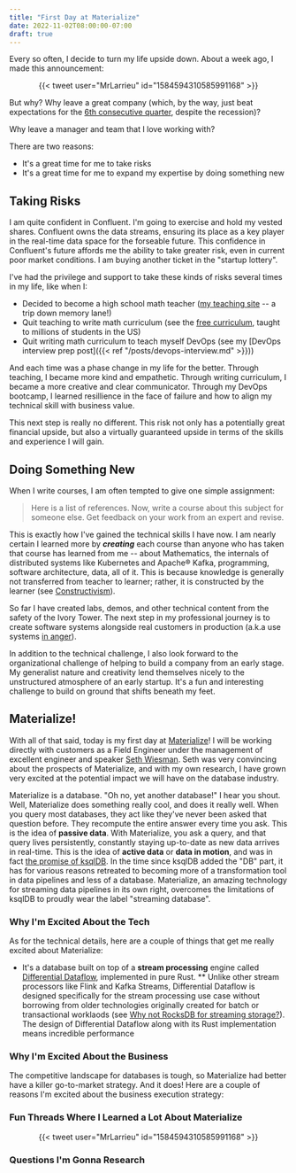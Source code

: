 ```yaml
---
title: "First Day at Materialize"
date: 2022-11-02T08:00:00-07:00
draft: true
---
```


Every so often, I decide to turn my life upside down. About a week ago, I made this announcement:

<div align="center">{{< tweet user="MrLarrieu" id="1584594310585991168" >}}</div>

But why? Why leave a great company (which, by the way, just beat expectations for the [6th consecutive quarter](https://investors.confluent.io/news-releases/news-release-details/confluent-announces-third-quarter-2022-financial-results), despite the recession)?

Why leave a manager and team that I love working with?

There are two reasons:
* It's a great time for me to take risks
* It's a great time for me to expand my expertise by doing something new

## Taking Risks

I am quite confident in Confluent. I'm going to exercise and hold my vested shares. Confluent owns the data streams, ensuring its place as a key player in the real-time data space for the forseable future. This confidence in Confluent's future affords me the ability to take greater risk, even in current poor market conditions. I am buying another ticket in the "startup lottery".

I've had the privilege and support to take these kinds of risks several times in my life, like when I:
* Decided to become a high school math teacher ([my teaching site](http://mrlarrieu.weebly.com/) -- a trip down memory lane!)
* Quit teaching to write math curriculum (see the [free curriculum](https://curriculum.illustrativemathematics.org/), taught to millions of students in the US)
* Quit writing math curriculum to teach myself DevOps (see my [DevOps interview prep post]({{< ref "/posts/devops-interview.md" >}}))

And each time was a phase change in my life for the better. Through teaching, I became more kind and empathetic. Through writing curriculum, I became a more creative and clear communicator. Through my DevOps bootcamp, I learned resillience in the face of failure and how to align my technical skill with business value.

This next step is really no different. This risk not only has a potentially great financial upside, but also a virtually guaranteed upside in terms of the skills and experience I will gain.

## Doing Something New

When I write courses, I am often tempted to give one simple assignment:

> Here is a list of references. Now, write a course about this subject for someone else. Get feedback on your work from an expert and revise.

This is exactly how I've gained the technical skills I have now. I am nearly certain I learned more by **_creating_** each course than anyone who has taken that course has learned from me -- about Mathematics, the internals of distributed systems like Kubernetes and Apache® Kafka, programming, software architecture, data, all of it. This is because knowledge is generally not transferred from teacher to learner; rather, it is constructed by the learner (see [Constructivism](https://en.wikipedia.org/wiki/Constructivism_(philosophy_of_education))).

So far I have created labs, demos, and other technical content from the safety of the Ivory Tower. The next step in my professional journey is to create software systems alongside real customers in production (a.k.a use systems [in anger](https://english.stackexchange.com/questions/30939/is-used-in-anger-a-britishism-for-something)).

In addition to the technical challenge, I also look forward to the organizational challenge of helping to build a company from an early stage. My generalist nature and creativity lend themselves nicely to the unstructured atmosphere of an early startup. It's a fun and interesting challenge to build on ground that shifts beneath my feet.


## Materialize!

With all of that said, today is my first day at [Materialize](materialize.com)! I will be working directly with customers as a Field Engineer under the management of excellent engineer and speaker [Seth Wiesman](https://www.linkedin.com/in/sethwiesman). Seth was very convincing about the prospects of Materialize, and with my own research, I have grown very excited at the potential impact we will have on the database industry.

Materialize is a database. "Oh no, yet another database!" I hear you shout. Well, Materialize does something really cool, and does it really well. When you query most databases, they act like they've never been asked that question before. They recompute the entire answer every time you ask. This is the idea of **passive data**. With Materialize, you ask a query, and that query lives persistently, constantly staying up-to-date as new data arrives in real-time. This is the idea of **active data** or **data in motion**, and was in fact [the promise of ksqlDB](https://www.confluent.io/blog/how-real-time-materialized-views-work-with-ksqldb/). In the time since ksqlDB added the "DB" part, it has for various reasons retreated to becoming more of a transformation tool in data pipelines and less of a database. Materialize, an amazing technology for streaming data pipelines in its own right, overcomes the limitations of ksqlDB to proudly wear the label "streaming database".

### Why I'm Excited About the Tech

As for the technical details, here are a couple of things that get me really excited about Materialize:

* It's a database built on top of a **stream processing** engine called [Differential Dataflow](https://timelydataflow.github.io/differential-dataflow/), implemented in pure Rust.
** Unlike other stream processors like Flink and Kafka Streams, Differential Dataflow is designed specifically for the stream processing use case without borrowing from older technologies originally created for batch or transactional worklaods (see [Why not RocksDB for streaming storage?](https://materialize.com/blog/why-not-rocksdb/)). The design of Differential Dataflow along with its Rust implementation means incredible performance

### Why I'm Excited About the Business

The competitive landscape for databases is tough, so Materialize had better have a killer go-to-market strategy. And it does! Here are a couple of reasons I'm excited about the business execution strategy:

### Fun Threads Where I Learned a Lot About Materialize

<div align="center">{{< tweet user="MrLarrieu" id="1584594310585991168" >}}</div>

### Questions I'm Gonna Research